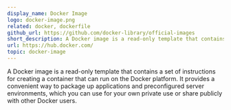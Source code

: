 ```yaml
---
display_name: Docker Image
logo: docker-image.png
related: docker, dockerfile
github_url: https://github.com/docker-library/official-images
short_description: A Docker image is a read-only template that contains a set of instructions for creating a container.
url: https://hub.docker.com/
topic: docker-image
---
```

A Docker image is a read-only template that contains a set of instructions for creating a container that can run on the Docker platform. It provides a convenient way to package up applications and preconfigured server environments, which you can use for your own private use or share publicly with other Docker users.

